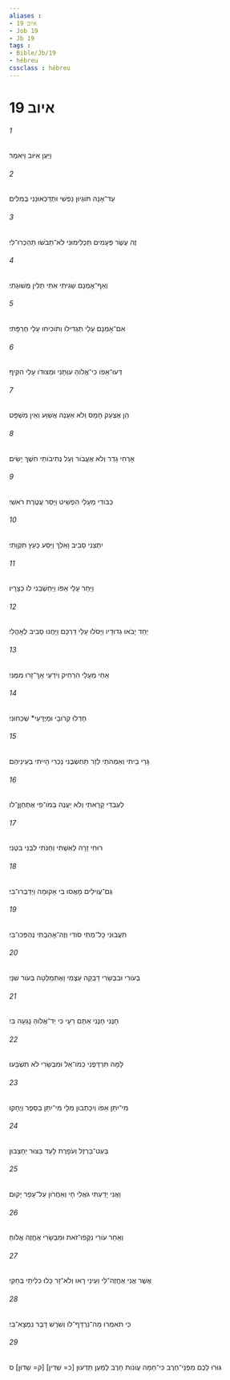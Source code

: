 ```yaml
---
aliases : 
- איוב 19
- Job 19
- Jb 19
tags : 
- Bible/Jb/19
- hébreu
cssclass : hébreu
---
```


# איוב 19

###### 1
וַיַּעַן אִיֹּוב וַיֹּאמַר׃
###### 2
עַד־אָנָה תֹּוגְיוּן נַפְשִׁי וּתְדַכְּאוּנַנִי בְמִלִּים׃
###### 3
זֶה עֶשֶׂר פְּעָמִים תַּכְלִימוּנִי לֹא־תֵבֹשׁוּ תַּהְכְּרוּ־לִי׃
###### 4
וְאַף־אָמְנָם שָׁגִיתִי אִתִּי תָּלִין מְשׁוּגָתִי׃
###### 5
אִם־אָמְנָם עָלַי תַּגְדִּילוּ וְתֹוכִיחוּ עָלַי חֶרְפָּתִּי׃
###### 6
דְּעוּ־אֵפֹו כִּי־אֱלֹוהַּ עִוְּתָנִי וּמְצוּדֹו עָלַי הִקִּיף׃
###### 7
הֵן אֶצְעַק חָמָס וְלֹא אֵעָנֶה אֲשַׁוַּע וְאֵין מִשְׁפָּט׃
###### 8
אָרְחִי גָדַר וְלֹא אֶעֱבֹור וְעַל נְתִיבֹותַי חֹשֶׁךְ יָשִׂים׃
###### 9
כְּבֹודִי מֵעָלַי הִפְשִׁיט וַיָּסַר עֲטֶרֶת רֹאשִׁי׃
###### 10
יִתְּצֵנִי סָבִיב וָאֵלַךְ וַיַּסַּע כָּעֵץ תִּקְוָתִי׃
###### 11
וַיַּחַר עָלַי אַפֹּו וַיַּחְשְׁבֵנִי לֹו כְצָרָיו׃
###### 12
יַחַד יָבֹאוּ גְדוּדָיו וַיָּסֹלּוּ עָלַי דַּרְכָּם וַיַּחֲנוּ סָבִיב לְאָהֳלִי׃
###### 13
אַחַי מֵעָלַי הִרְחִיק וְיֹדְעַי אַךְ־זָרוּ מִמֶּנִּי׃
###### 14
חָדְלוּ קְרֹובָי וּמְיֻדָּעַי* שְׁכֵחוּנִי׃
###### 15
גָּרֵי בֵיתִי וְאַמְהֹתַי לְזָר תַּחְשְׁבֻנִי נָכְרִי הָיִיתִי בְעֵינֵיהֶם׃
###### 16
לְעַבְדִּי קָרָאתִי וְלֹא יַעֲנֶה בְּמֹו־פִי אֶתְחַןֶּן־לֹו׃
###### 17
רוּחִי זָרָה לְאִשְׁתִּי וְחַנֹּתִי לִבְנֵי בִטְנִי׃
###### 18
גַּם־עֲוִילִים מָאֲסוּ בִי אָקוּמָה וַיְדַבְּרוּ־בִי׃
###### 19
תִּעֲבוּנִי כָּל־מְתֵי סֹודִי וְזֶה־אָהַבְתִּי נֶהְפְּכוּ־בִי׃
###### 20
בְּעֹורִי וּבִבְשָׂרִי דָּבְקָה עַצְמִי וָאֶתְמַלְּטָה בְּעֹור שִׁנָּי׃
###### 21
חָנֻּנִי חָנֻּנִי אַתֶּם רֵעָי כִּי יַד־אֱלֹוהַּ נָגְעָה בִּי׃
###### 22
לָמָּה תִּרְדְּפֻנִי כְמֹו־אֵל וּמִבְּשָׂרִי לֹא תִשְׂבָּעוּ׃
###### 23
מִי־יִתֵּן אֵפֹו וְיִכָּתְבוּן מִלָּי מִי־יִתֵּן בַּסֵּפֶר וְיֻחָקוּ׃
###### 24
בְּעֵט־בַּרְזֶל וְעֹפָרֶת לָעַד בַּצּוּר יֵחָצְבוּן׃
###### 25
וַאֲנִי יָדַעְתִּי גֹּאֲלִי חָי וְאַחֲרֹון עַל־עָפָר יָקוּם׃
###### 26
וְאַחַר עֹורִי נִקְּפוּ־זֹאת וּמִבְּשָׂרִי אֶחֱזֶה אֱלֹוהַּ׃
###### 27
אֲשֶׁר אֲנִי אֶחֱזֶה־לִּי וְעֵינַי רָאוּ וְלֹא־זָר כָּלוּ כִלְיֹתַי בְּחֵקִי׃
###### 28
כִּי תֹאמְרוּ מַה־נִּרְדָּף־לֹו וְשֹׁרֶשׁ דָּבָר נִמְצָא־בִי׃
###### 29
גּוּרוּ לָכֶם מִפְּנֵי־חֶרֶב כִּי־חֵמָה עֲוֹנֹות חָרֶב לְמַעַן תֵּדְעוּן [כ= שַׁדִּין] [ק= שַׁדּוּן]׃ ס
